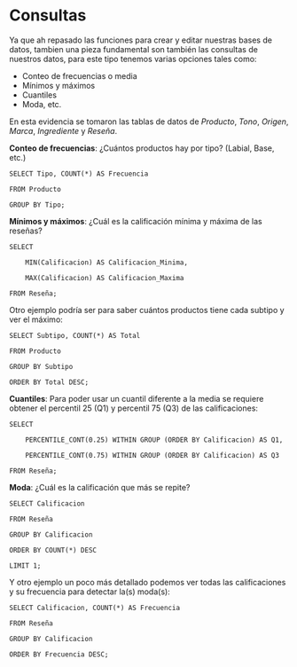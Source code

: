 # Consultas

Ya que ah repasado las funciones para crear y editar nuestras bases de datos, tambien una pieza fundamental son también las consultas de nuestros datos, para este tipo tenemos varias opciones tales como:
- Conteo de frecuencias o media
- Mínimos y máximos
- Cuantiles
- Moda, etc.

En esta evidencia se tomaron las tablas de datos de *Producto*, *Tono*, *Origen*, *Marca*, *Ingrediente* y *Reseña*.

**Conteo de frecuencias**: ¿Cuántos productos hay por tipo? (Labial, Base, etc.)

    SELECT Tipo, COUNT(*) AS Frecuencia

    FROM Producto

    GROUP BY Tipo;

**Mínimos y máximos**: ¿Cuál es la calificación mínima y máxima de las reseñas?

    SELECT 

        MIN(Calificacion) AS Calificacion_Minima,

        MAX(Calificacion) AS Calificacion_Maxima

    FROM Reseña;

Otro ejemplo podría ser para saber cuántos productos tiene cada subtipo y ver el máximo:

    SELECT Subtipo, COUNT(*) AS Total

    FROM Producto

    GROUP BY Subtipo

    ORDER BY Total DESC;

**Cuantiles**: Para poder usar un cuantil diferente a la media se requiere obtener el percentil 25 (Q1) y percentil 75 (Q3) de las calificaciones:

    SELECT 

        PERCENTILE_CONT(0.25) WITHIN GROUP (ORDER BY Calificacion) AS Q1,

        PERCENTILE_CONT(0.75) WITHIN GROUP (ORDER BY Calificacion) AS Q3

    FROM Reseña;

**Moda**: ¿Cuál es la calificación que más se repite?

    SELECT Calificacion

    FROM Reseña

    GROUP BY Calificacion

    ORDER BY COUNT(*) DESC

    LIMIT 1;

Y otro ejemplo un poco más detallado podemos ver todas las calificaciones y su frecuencia para detectar la(s) moda(s):

    SELECT Calificacion, COUNT(*) AS Frecuencia

    FROM Reseña

    GROUP BY Calificacion

    ORDER BY Frecuencia DESC;
